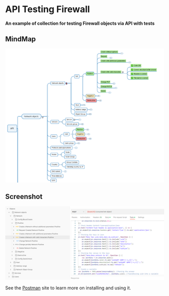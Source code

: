 # API Testing Firewall

**An example of collection for testing Firewall objects via API with tests**


## MindMap
![MindMap](https://github.com/l-SK-l/My_testing_projects/blob/main/API%20Testing%20Firewall%20(ENG)/assets/mindmap.png)

## Screenshot
![Screenshot](https://github.com/l-SK-l/My_testing_projects/blob/main/API%20Testing%20Firewall%20(ENG)/assets/example.png)

See the [Postman](https://www.getpostman.com/) site to learn more on installing and using it.